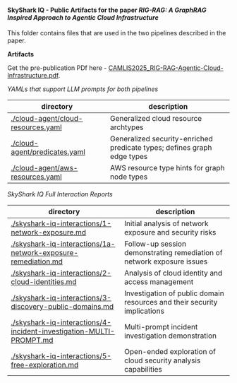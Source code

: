 #### SkyShark IQ - Public Artifacts for the paper _RIG-RAG: A GraphRAG Inspired Approach to Agentic Cloud Infrastructure_

This folder contains files that are used in the two pipelines described in the paper. 

**Artifacts**

Get the pre-publication PDf here - [CAMLIS2025_RIG-RAG-Agentic-Cloud-Infrastructure.pdf](./paper/CAMLIS2025_RIG-RAG-Agentic-Cloud-Infrastructure.pdf).

_YAMLs that support LLM prompts for both pipelines_

|directory|description|
|---|---|
|[./cloud-agent/cloud-resources.yaml](./cloud-agent/cloud-resources.yaml)|Generalized cloud resource archtypes|
|[./cloud-agent/predicates.yaml](./cloud-agent/predicates.yaml)|Generalized security-enriched predicate types; defines graph edge types|
|[./cloud-agent/aws-resources.yaml](./cloud-agent/aws-resources.yaml)|AWS resource type hints for graph node types|

_SkyShark IQ Full Interaction Reports_

|directory|description|
|---|---|
|[./skyshark-iq-interactions/1-network-exposure.md](./skyshark-iq-interactions/1-network-exposure.md)|Initial analysis of network exposure and security risks|
|[./skyshark-iq-interactions/1a-network-exposure-remediation.md](./skyshark-iq-interactions/1a-network-exposure-remediation.md)|Follow-up session demonstrating remediation of network exposure issues|
|[./skyshark-iq-interactions/2-cloud-identities.md](./skyshark-iq-interactions/2-cloud-identities.md)|Analysis of cloud identity and access management|
|[./skyshark-iq-interactions/3-discovery-public-domains.md](./skyshark-iq-interactions/3-discovery-public-domains.md)|Investigation of public domain resources and their security implications|
|[./skyshark-iq-interactions/4-incident-investigation-MULTI-PROMPT.md](./skyshark-iq-interactions/4-incident-investigation-MULTI-PROMPT.md)|Multi-prompt incident investigation demonstration|
|[./skyshark-iq-interactions/5-free-exploration.md](./skyshark-iq-interactions/5-free-exploration.md)|Open-ended exploration of cloud security analysis capabilities|

